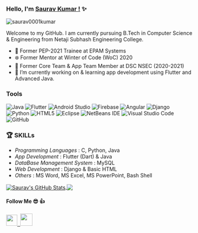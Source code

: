 ### Hello, I'm [Saurav Kumar !](https://saurav0001kumar.ml) ✨ 
<p align="left"> <img src="https://komarev.com/ghpvc/?username=saurav0001kumar&label=Views&color=blue&style=plastic" alt="saurav0001kumar" /> </p> 
<p> 
Welcome to my GitHub.  
I am currently pursuing B.Tech in Computer Science & Engineering from Netaji Subhash Engineering College.    
</p> 
 
- 🏅 Former PEP-2021 Trainee at EPAM Systems
- ❄️ Former Mentor at Winter of Code (WoC) 2020
- 🔭 Former Core Team & App Team Member at DSC NSEC (2020-2021)
- 🌱 I’m currently working on & learning app development using Flutter and Advanced Java.  

### Tools
![Java](https://img.shields.io/badge/java-%23ED8B00.svg?style=for-the-badge&logo=java&logoColor=white)
![Flutter](https://img.shields.io/badge/Flutter-%2302569B.svg?style=for-the-badge&logo=Flutter&logoColor=white)
![Android Studio](https://img.shields.io/badge/Android%20Studio-3DDC84.svg?style=for-the-badge&logo=android-studio&logoColor=white)
![Firebase](https://img.shields.io/badge/firebase-%23039BE5.svg?style=for-the-badge&logo=firebase)
![Angular](https://img.shields.io/badge/angular-%23DD0031.svg?style=for-the-badge&logo=angular&logoColor=white)
![Django](https://img.shields.io/badge/django-%23092E20.svg?style=for-the-badge&logo=django&logoColor=white)
![Python](https://img.shields.io/badge/python-3670A0?style=for-the-badge&logo=python&logoColor=ffdd54)
![HTML5](https://img.shields.io/badge/html5-%23E34F26.svg?style=for-the-badge&logo=html5&logoColor=white)
![Eclipse](https://img.shields.io/badge/Eclipse-FE7A16.svg?style=for-the-badge&logo=Eclipse&logoColor=white)
![NetBeans IDE](https://img.shields.io/badge/NetBeansIDE-1B6AC6.svg?style=for-the-badge&logo=apache-netbeans-ide&logoColor=white)
![Visual Studio Code](https://img.shields.io/badge/Visual%20Studio%20Code-0078d7.svg?style=for-the-badge&logo=visual-studio-code&logoColor=white)
![GitHub](https://img.shields.io/badge/github-%23121011.svg?style=for-the-badge&logo=github&logoColor=white)

### 🏆 SKILLs 
- <i>Programming Languages </i>: C, Python, Java  
- <i>App Development </i>: Flutter (Dart) & Java    
- <i>DataBase Management System </i>: MySQL  
- <i>Web Development </i>: Django  & Basic HTML 
- <i>Others </i>: MS Word, MS Excel, MS PowerPoint, Bash Shell   

<a href="https://github.com/saurav0001kumar">
 <img align="center" src="https://github-readme-stats.vercel.app/api?username=saurav0001kumar&show_icons=true&theme=light&line_height=27" alt="Saurav's GitHub Stats"/>
</a>

<a href="https://github.com/saurav0001kumar">
  <img align="center" src="https://github-readme-stats.vercel.app/api/top-langs/?username=saurav0001kumar&theme=light&hide_langs_below=1" />
</a>

 
#### Follow Me 😎 👍     
  <a href="https://www.linkedin.com/in/saurav0001kumar/"><img src="https://image.flaticon.com/icons/png/512/174/174857.png" width=30> </a>
  <a href="https://github.com/saurav0001kumar"> &nbsp;<img src="https://github.githubassets.com/images/modules/logos_page/GitHub-Mark.png" width=33></a>
<!--
**saurav0001kumar/saurav0001kumar** is a ✨ _special_ ✨ repository because its `README.md` (this file) appears on your GitHub profile.

Here are some ideas to get you started:

- 🔭 I’m currently working on ...
- 🌱 I’m currently learning ...
- 👯 I’m looking to collaborate on ...
- 🤔 I’m looking for help with ...
- 💬 Ask me about ...
- 📫 How to reach me: ...
- 😄 Pronouns: ...
- ⚡ Fun fact: ...

-->
